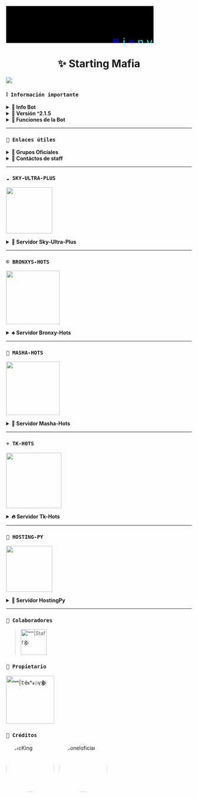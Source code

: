 <svg width="400" height="100" viewBox="0 0 400 100" xmlns="http://www.w3.org/2000/svg">
  <rect width="100%" height="100%" fill="black"/>
  <text x="100%" y="100%" font-size="30" font-family="Arial" text-anchor="middle" dominant-baseline="middle">
    <tspan fill="blue">B</tspan>
    <tspan fill="cyan">i</tspan>
    <tspan fill="blue">e</tspan>
    <tspan fill="cyan">n</tspan>
    <tspan fill="blue"> </tspan>
    <tspan fill="cyan">v</tspan>
    <tspan fill="blue">e</tspan>
    <tspan fill="cyan">n</tspan>
    <tspan fill="blue">i</tspan>
    <tspan fill="cyan">d</tspan>
    <tspan fill="blue">o</tspan>
  </text>
</svg>








<h1 align="center">✨ Starting Mafia</h1>

 <img src= "https://qu.ax/rdtsA.jpg">
    </p>

### **`❕️ Información importante`**

<details>
 <summary><b> 🌷 Info Bot</b></summary>

* Este proyecto **no está afiliado de ninguna manera** con `WhatsApp`, `Inc. WhatsApp` es una marca registrada de `WhatsApp LLC`, y este bot es un **desarrollo independiente** que **no tiene ninguna relación oficial con la compañía**.
</details>

<details> 
<summary><b> 🍬 Versión ^2.1.5</b></summary>

* **Este proyecto no ofrece soporte oficial para su uso en Termux.** Termux es una aplicación de terminal para Android y, aunque puede ser utilizada para ejecutar diversos programas, **este proyecto no está diseñado ni probado específicamente para funcionar en Termux**. Por lo tanto, **no garantizamos compatibilidad ni soporte técnico en este entorno**.
</details>

<details>
 <summary><b> 🍧 Funciones de la Bot</b></summary>

> Bot en desarrollo si presenta alguna falla reportar al creador para darle una solución óptima.

- [x] Interacción con voz y texto
- [x] Configuración de grupo
- [x] antidelete, antilink, antispam, etc
- [x] Bienvenida personalizada
- [x] Juegos, tictactoe, mate, etc
- [x] Chatbot (simsimi)
- [x] Chatbot (autoresponder)
- [x] Crear sticker de image/video/gif/url
- [x] SubBot (Jadibot)
- [x]    Buscador Google
- [x] Juego RPG
- [x] Personalizar imagen del menú
- [x] Descarga de música y video De YT
- [ ] Otros

</details>

---
### **`🔗 Enlaces útiles`**

<details>
 <summary><b> 🍭 Grupos Oficiales </b></summary>

 * Canal Oficial Mafia ⭐ [`¡Click aquí!`](https://whatsapp.com/channel/0029Vagdmfv1SWt5nfdR4z3w)
* Grupo Oficial Mafia ✨ [`¡Click aquí!`](https://chat.whatsapp.com/G6knC0f7kCZIG39iTZOTJw)
* Grupo sumi ✨ [`¡Click aquí!`](https://chat.whatsapp.com/D9hmosKv0924sPqyXeu1CU)
</details>

<details>
<summary><b> 💭 Contáctos de staff</b></summary>

* WhatsApp: [`Aquí`](https:/Wa.me/50558124470)
* Correo: [`Aquí`](enderjosueasevedotorrez@gmail.com)

</details>

---

### **`☁️ SKY-ULTRA-PLUS`**

<a
href="https://dash.skyultraplus.com/home"><img src="https://qu.ax/zFzXF.png" height="125px"></a>

<details>
 <summary><b> 🌹 Servidor Sky-Ultra-Plus</b></summary>

* Dashboard  [`Dash`](https://dash.skyultraplus.com)
* Panel [`Panel`](https://panel.skyultraplus.com)


</details>

---

###  **`©️ BRONXYS-HOTS`**
<a href="https://bronxyshost.com"><img src="https://tinyurl.com/23qv2kvr" height="145px"></a>

<details>
 <summary><b>♣️ Servidor Bronxy-Hots</b></summary>

* Dashboard: [`Dash`](https://bronxyshost.com)
* Panel: [`Panel`](https://bronxyshost.com)


</details>

---

###  **`🍬 MASHA-HOTS`**
<a href="https://dash.masha-host.shop/home"><img src="https://qu.ax/aHudo.jpg" height="145px"></a>

<details>
 <summary><b>🍂 Servidor Masha-Hots</b></summary>

* Dashboard: [`Dash`](https://dash.masha-host.shop)
* Panel: [`Panel`](https://panel.masha-host.shop)


</details>

---

###  **`⚜️ TK-HOTS`**
<a href="https://dash.tk-joanhost.com/home"><img src="https://files.catbox.moe/lmgc5p.jpg" height="150px"></a>

<details>
 <summary><b>🔥 Servidor Tk-Hots</b></summary>

* Dashboard: [`Dash`](https://dash.tk-joanhost.com)
* Panel: [`Panel`](https://panel.tk-joanhost.com)


</details>

---

### **`🌌 HOSTING-PY`**

<a
href="https://dahs.hostingpy.shop/home"><img src="https://files.catbox.moe/lr92z2.jpg" height="125px"></a>

<details>
 <summary><b> 🌠 Servidor HostingPy</b></summary>

* Dashboard  [`Dash`](https://dahs.hostingpy.shop)
* Panel [`Panel`](https://panel.hostingpy.shop)


</details>

---

### **`🌟 Colaboradores`**
><img src="https://github.com/EnderJs-CreatorGL.png" width="70" height="70" alt="
ⁱᵃᵐ|Staff𒆜"/></a>

### **`👑 Propietario`**
<a
href="https://github.com/leoneloficial"><img src="https://github.com/leoneloficial.png" width="130" height="130" alt="
ⁱᵃᵐ|𝔇ĕ𝐬†𝓻⊙γ𒆜"/></a>

### **`🍂 Créditos`**
<a href="https://github.com/EnderJs-CreatorGL" style="display:inline-block; margin-right: 10px; text-decoration: none;">
    <img src="https://github.com/EnderJs-CreatorGL.png" width="130" height="130" alt="OfcKing" style="border-radius: 50%;"/>
</a>
<a href="https://github.com/leoneloficial" style="display:inline-block; text-decoration: none;">
    <img src="https://github.com/leoneloficial.png" width="130" height="130" alt="leoneloficial" style="border-radius: 50%;"/>
</a>
